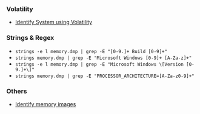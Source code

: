 ### Volatility
   * [Identify System using Volatility](https://andreafortuna.org/2017/06/25/volatility-my-own-cheatsheet-part-1-image-identification/)
### Strings & Regex
   * `strings -e l memory.dmp | grep -E "[0-9.]+ Build [0-9]+"`
   * `strings memory.dmp | grep -E "Microsoft Windows [0-9]+ [A-Za-z]+"`
   * `strings -e l memory.dmp | grep -E "Microsoft Windows \[Version [0-9.]+\]"`
   * `strings memory.dmp | grep -E "PROCESSOR_ARCHITECTURE=[A-Za-z0-9]+"`
### Others
   * [Identify memory images](https://gleeda.blogspot.com/2010/12/identifying-memory-images.html)
